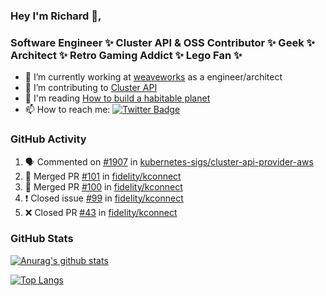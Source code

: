 ### Hey I'm Richard 👋, 

<h3 align="left">Software Engineer ✨ Cluster API & OSS Contributor ✨ Geek ✨ Architect ✨ Retro Gaming Addict ✨ Lego Fan ✨</h3>

- 🔭 I’m currently working at [weaveworks](https://github.com/weaveworks) as a engineer/architect
- 👯 I’m contributing to [Cluster API](https://github.com/kubernetes-sigs/cluster-api-provider-aws/pulls?q=is%3Aissue+is%3Apr+author%3Arichardcase+)
- 💬 I'm reading [How to build a habitable planet](https://www.amazon.co.uk/How-Build-Habitable-Planet-Humankind/dp/0691140065)
- 📫 How to reach me: [![Twitter Badge](https://img.shields.io/badge/-@fruit_case-00acee?style=flat&logo=Twitter&logoColor=white)](https://twitter.com/intent/follow?screen_name=fruit_case "Follow on Twitter")

### GitHub Activity 

<!--START_SECTION:activity-->
1. 🗣 Commented on [#1907](https://github.com/kubernetes-sigs/cluster-api-provider-aws/issues/1907) in [kubernetes-sigs/cluster-api-provider-aws](https://github.com/kubernetes-sigs/cluster-api-provider-aws)
2. 🎉 Merged PR [#101](https://github.com/fidelity/kconnect/pull/101) in [fidelity/kconnect](https://github.com/fidelity/kconnect)
3. 🎉 Merged PR [#100](https://github.com/fidelity/kconnect/pull/100) in [fidelity/kconnect](https://github.com/fidelity/kconnect)
4. ❗️ Closed issue [#99](https://github.com/fidelity/kconnect/issues/99) in [fidelity/kconnect](https://github.com/fidelity/kconnect)
5. ❌ Closed PR [#43](https://github.com/fidelity/kconnect/pull/43) in [fidelity/kconnect](https://github.com/fidelity/kconnect)
<!--END_SECTION:activity-->

### GitHub Stats

[![Anurag's github stats](https://github-readme-stats.vercel.app/api?username=richardcase&count_private=true&show_icons=true)](https://github.com/anuraghazra/github-readme-stats)

[![Top Langs](https://github-readme-stats.vercel.app/api/top-langs/?username=richardcase&hide=html&layout=compact)](https://github.com/anuraghazra/github-readme-stats)
